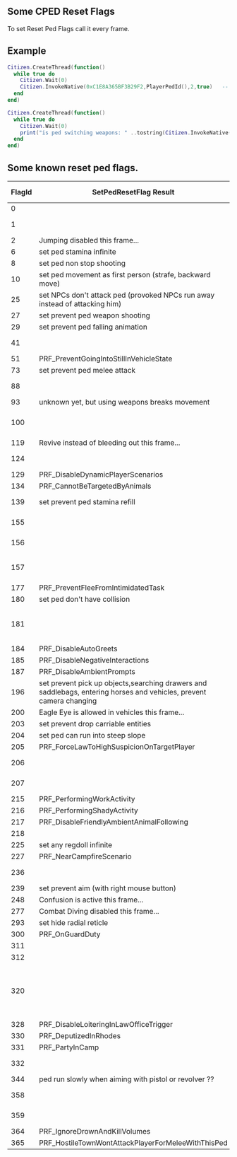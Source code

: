 ## Some CPED Reset Flags

To set Reset Ped Flags call it every frame.

## Example

```lua
Citizen.CreateThread(function()
  while true do
    Citizen.Wait(0)
    Citizen.InvokeNative(0xC1E8A365BF3B29F2,PlayerPedId(),2,true)   -- SetPedResetFlag, flag 2 is preventing ped to jump
  end
end)

Citizen.CreateThread(function()
  while true do
    Citizen.Wait(0)
    print("is ped switching weapons: " ..tostring(Citizen.InvokeNative(0xAF9E59B1B1FBF2A0,PlayerPedId(),332)))   -- GetPedResetFlag, flag 332 - check is ped switching weapons
  end
end)
```

<h2>Some known reset ped flags.</h2>

FlagId | SetPedResetFlag Result | GetPedResetFlag Result
----------- | ----------------- | ---------------------
0 | | PRF_IsAiming
1	| | is ped ascending ??
2	| Jumping disabled this frame... | 
6	| set ped stamina infinite | 
8	| set ped non stop shooting | 
10	| set ped movement as first person (strafe, backward move) | 
25	| set NPCs don't attack ped (provoked NPCs run away instead of attacking him) | 
27	| set prevent ped weapon shooting | 
29	| set prevent ped falling animation | 
41  |  | is ped driving vehicle
51  | PRF_PreventGoingIntoStillInVehicleState | 
73	| set prevent ped melee attack | 
88	|  | NPC grabbed player ped ??
93	| unknown yet, but using weapons breaks movement | 
100 |  | is ped running melee combat action
119 | Revive instead of bleeding out this frame... | 
124 |  | is ped shuffling vehicle seat
129 | PRF_DisableDynamicPlayerScenarios | 
134 | PRF_CannotBeTargetedByAnimals | 
139	| set prevent ped stamina refill | is trying melee attack ??
155 |  | is ped seeking cover position
156 |  | is ped leaving cover position
157	|  | is ped in ragdoll with pistol or revolver
177 | PRF_PreventFleeFromIntimidatedTask | 
180	| set ped don't have collision | 
181 |  | is ped using scenario with musical intrument ??
184 | PRF_DisableAutoGreets | 
185	| PRF_DisableNegativeInteractions |  
187 | PRF_DisableAmbientPrompts | 
196	| set prevent pick up objects,searching drawers and saddlebags, entering horses and vehicles, prevent camera changing | 
200 | Eagle Eye is allowed in vehicles this frame... | 
203	| set prevent drop carriable entities | 
204 | set ped can run into steep slope | 
205 | PRF_ForceLawToHighSuspicionOnTargetPlayer | 
206 |  | is ped jumping/in the air??
207 |  | is ped jumping/in the air??
215 | PRF_PerformingWorkActivity | 
216 | PRF_PerformingShadyActivity | 
217 | PRF_DisableFriendlyAmbientAnimalFollowing | 
218	|  | is opening doors
225	| set any regdoll infinite | is ped in ragdoll
227 | PRF_NearCampfireScenario | 
236 |  | is ped hitching horse
239	| set prevent aim (with right mouse button) | 
248	| Confusion is active this frame... | 
277	| Combat Diving disabled this frame... | 
293	| set hide radial reticle | 
300 | PRF_OnGuardDuty | 
311	|  | is aiming 
312	|  | is attacking
320 |  | is ped aiming with throw weapon by holding both mouse click buttons
328 | PRF_DisableLoiteringInLawOfficeTrigger | 
330 | PRF_DeputizedInRhodes | 
331 | PRF_PartyInCamp | 
332	|  | is switching weapons
344 | ped run slowly when aiming with pistol or revolver ?? |
358 |  | is ped jumping/in the air??
359 |  | is ped jumping/in the air??
364 | PRF_IgnoreDrownAndKillVolumes | 
365 | PRF_HostileTownWontAttackPlayerForMeleeWithThisPed | 

